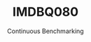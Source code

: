 ---
layout: docu
title: IMDBQ080
subtitle: Continuous Benchmarking
selected: IMDB
expanded: Benchmarking
benchmark: /individual_results/IMDBQ080.html
---